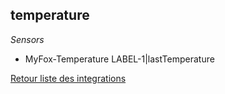 ## temperature

*Sensors*
- MyFox-Temperature LABEL-1|lastTemperature


[Retour liste des integrations](../integration.md)
